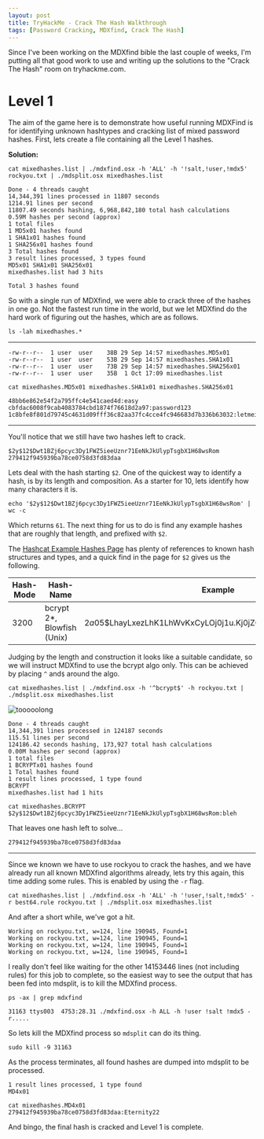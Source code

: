 ```yaml
---
layout: post
title: TryHackMe - Crack The Hash Walkthrough
tags: [Password Cracking, MDXfind, Crack The Hash]
---
```


Since I've been working on the MDXfind bible the last couple of weeks, I'm putting all that good work to use and writing up the solutions to the "Crack The Hash" room on tryhackme.com. 

# Level 1

The aim of the game here is to demonstrate how useful running MDXFind is for identifying unknown hashtypes and cracking list of mixed password hashes. First, lets create a file containing all the Level 1 hashes. 

**Solution:**

```
cat mixedhashes.list | ./mdxfind.osx -h 'ALL' -h '!salt,!user,!mdx5' rockyou.txt | ./mdsplit.osx mixedhashes.list 
```

```
Done - 4 threads caught
14,344,391 lines processed in 11807 seconds
1214.91 lines per second
11807.49 seconds hashing, 6,968,842,180 total hash calculations
0.59M hashes per second (approx)
1 total files
1 MD5x01 hashes found
1 SHA1x01 hashes found
1 SHA256x01 hashes found
3 Total hashes found
3 result lines processed, 3 types found
MD5x01 SHA1x01 SHA256x01 
mixedhashes.list had 3 hits

Total 3 hashes found
```

So with a single run of MDXfind, we were able to crack three of the hashes in one go. Not the fastest run time in the world, but we let MDXfind do the hard work of figuring out the hashes, which are as follows.
 
``
ls -lah mixedhashes.*
``

___
```
-rw-r--r--  1 user  user    38B 29 Sep 14:57 mixedhashes.MD5x01
-rw-r--r--  1 user  user    53B 29 Sep 14:57 mixedhashes.SHA1x01
-rw-r--r--  1 user  user    73B 29 Sep 14:57 mixedhashes.SHA256x01
-rw-r--r--  1 user  user    35B  1 Oct 17:09 mixedhashes.list
```
```
cat mixedhashes.MD5x01 mixedhashes.SHA1x01 mixedhashes.SHA256x01
```

```
48bb6e862e54f2a795ffc4e541caed4d:easy
cbfdac6008f9cab4083784cbd1874f76618d2a97:password123
1c8bfe8f801d79745c4631d09fff36c82aa37fc4cce4fc946683d7b336b63032:letmein
```
---
You'll notice that we still have two hashes left to crack. 

```
$2y$12$Dwt1BZj6pcyc3Dy1FWZ5ieeUznr71EeNkJkUlypTsgbX1H68wsRom
279412f945939ba78ce0758d3fd83daa
```
Lets deal with the hash starting ``$2``. 
One of the quickest way to identify a hash, is by its length and composition. As a starter for 10, lets identify how many characters it is. 

```
echo '$2y$12$Dwt1BZj6pcyc3Dy1FWZ5ieeUznr71EeNkJkUlypTsgbX1H68wsRom' | wc -c
```

Which returns ``61``. The next thing for us to do is find any example hashes that are roughly that length, and prefixed with ``$2``. 

The [Hashcat Example Hashes Page](https://hashcat.net/wiki/doku.php?id=example_hashes) has plenty of references to known hash structures and types, and a quick find in the page for ``$2`` gives us the following. 


| Hash-Mode|Hash-Name|Example|
| -------- | -------- | -------- |
| 3200|bcrypt $2*$, Blowfish (Unix)|$2a$05$LhayLxezLhK1LhWvKxCyLOj0j1u.Kj0jZ0pEmm134uzrQlFvQJLF6 |


Judging by the length and construction it looks like a suitable candidate, so we will instruct MDXfind to use the bcrypt algo only. This can be achieved by placing ``^`` and``$`` around the algo. 

```
cat mixedhashes.list | ./mdxfind.osx -h '^bcrypt$' -h rockyou.txt | ./mdsplit.osx mixedhashes.list 
```

![tooooolong](https://0xln.pw/assets/img/Oneeternitylater.jpg)

```
Done - 4 threads caught
14,344,391 lines processed in 124187 seconds
115.51 lines per second
124186.42 seconds hashing, 173,927 total hash calculations
0.00M hashes per second (approx)
1 total files
1 BCRYPTx01 hashes found
1 Total hashes found
1 result lines processed, 1 type found
BCRYPT 
mixedhashes.list had 1 hits
```
```
cat mixedhashes.BCRYPT 
$2y$12$Dwt1BZj6pcyc3Dy1FWZ5ieeUznr71EeNkJkUlypTsgbX1H68wsRom:bleh
```
That leaves one hash left to solve...

```
279412f945939ba78ce0758d3fd83daa
```

---

Since we known we have to use rockyou to crack the hashes, and we have already run all known MDXfind algorithms already, lets try this again, this time adding some rules. This is enabled by using the ``-r`` flag. 

```
cat mixedhashes.list | ./mdxfind.osx -h 'ALL' -h '!user,!salt,!mdx5' -r best64.rule rockyou.txt | ./mdsplit.osx mixedhashes.list
```

And after a short while, we've got a hit. 

```
Working on rockyou.txt, w=124, line 190945, Found=1
Working on rockyou.txt, w=124, line 190945, Found=1
Working on rockyou.txt, w=124, line 190945, Found=1
Working on rockyou.txt, w=124, line 190945, Found=1
```

I really don't feel like waiting for the other 14153446 lines (not including rules) for this job to complete, so the easiest way to see the output that has been fed into mdsplit, is to kill the MDXfind process. 

```
ps -ax | grep mdxfind
```
```
31163 ttys003  4753:28.31 ./mdxfind.osx -h ALL -h !user !salt !mdx5 -r.....
```
So lets kill the MDXfind process so ``mdsplit`` can do its thing.

```
sudo kill -9 31163
```
As the process terminates, all found hashes are dumped into mdsplit to be processed. 

```
1 result lines processed, 1 type found
MD4x01 
```
```
cat mixedhashes.MD4x01 
279412f945939ba78ce0758d3fd83daa:Eternity22
```

And bingo, the final hash is cracked and Level 1 is complete.
